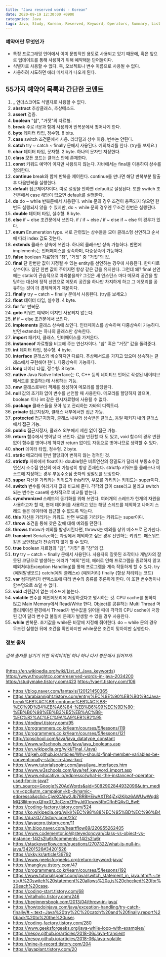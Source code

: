 ```yaml
---
title: "Java reserved words - Korean"
date: 2020-09-19 12:30:00 +0900
categories: Java
tags: Java, Study, Korean, Reserved, Keyword, Operators, Summary, List
---
```

### 예약어란 무엇인가
* 특정 프로그래밍 언어에서 이미 문법적인 용도로 사용되고 있기 때문에, 혹은 앞으로 업데이트를 통해 사용하기 위해 예약해둔 단어들이다.
* 식별자로 사용할 수 없다. 즉, 오브젝트나 변수 이름으로 사용될 수 없다.
* 사용하려 시도하면 에러 메세지가 나오게 된다.

## 55가지 예약어 목록과 간단한 코멘트

1. **_** 언더스코어도 식별자로 사용할 수 없다.
2. **abstract** 추상클래스, 추상메소드.
3. **assert** 검증.
4. **boolean** "참", "거짓"의 자료형.
5. **break** 주로 if문과 함께 사용되어 반복문에서 벗어나게 한다.
6. **byte** 데이터 타입, 정수형. 8 bits.
7. **case** switch 조건문에서 사용. 리터럴과 상수 허용, 변수는 안된다.
8. **catch** try ~ catch ~ finally 문에서 사용된다. 예외처리를 한다. (try를 보세요.)
9. **char** 데이터 타입, 문자형. 2 byte. 하나의 문자만 저장한다.
10. **class** 모든 코드는 클래스 안에 존재한다.
11. **const**  키워드 예약어 이지만 사용되지 않는다. 자바에서는 final을 이용하여 상수를 정의한다.
12. **continue** break와 함께 반복을 제어한다. continue를 만나면 해당 반복부분 탈출 후 다음반복을 실행한다.
13. **default** 접근제어자이다. 따로 설정을 안하면 default로 설정된다. 또한 switch 조건문에서 case 해당이 없으면 default를 실행한다.
14. **do** do ~ while 반복문에서 사용된다. while 문의 경우 조건이 충족되지 않으면 한번도 실행되지 않을 수 있지만, do ~ while 문의 경우엔 무조건 한번은 실행된다.
15. **double** 데이터 타입, 실수형. 8 byte.
16. **else** if ~ else 조건문에서 쓰인다. if / if ~ else / if ~ else if ~ else 의 경우가 있다.
17. **enum** Enumeration type. 서로 관련있는 상수들을 모아 클래스형 선언하고 순서에 따라 index 값도 갖는다.
18. **extends** 클래스 상속에 쓰인다. 하나의 클래스만 상속 가능하다. 반면에 implements는 인터페이스를 상속하며, 다중상속이 가능하다.
19. **false** boolean 자료형의 "참", "거짓" 중 "거짓"의 값.
20. **final** 단 한번만 값이 지정될 수 있는 entity를 선언하는 경우에 사용된다. 한마디로 상수이다. 일단 한번 값이 주어지면 항상 같은 값을 유지한다. 그런데 왜? final 선언에는 static이 관습적으로 따라붙을까? 그것은 새 인스턴스 마다 메모리 공간을 할당하는 대신에 정적 선언으로 메모리 공간을 하나만 차지하게 하고 그 메모리를 공유하는 것이 더 경제적이기 때문이다.
21. **finally** try ~ catch ~ finally 문에서 사용된다. (try를 보세요.)
22. **float** 데이터 타입, 실수형. 4 byte.
23. **for** for 반복문.
24. **goto** 키워드 예약어 이지만 사용되지 않는다.
25. **if** if ~ else 조건문에서 쓰인다.
26. **implements** 클래스 상속에 쓰인다. 인터페이스를 상속하며 다중상속이 가능하다. 반면 extends는 하나의 클래스만 상속한다.
27. **import** 패키지, 클래스, 인터페이스를 가져온다.
28. **instanceof** 자료형을 비교해 주는 연산자이다. "참" 혹은 "거짓" 값을 돌려준다.
29. **int** 데이터 타입, 정수형. 4 byte.
30. **interface** 클래스와 비슷하지만 다르다. 추상메서드를 가지고 있으며 상속하는 클래스에서 구현해야 한다. 다중상속이 가능하다.
31. **long** 데이터 타입, 정수형. 8 byte.
32. **native** Java Native Interface는 C, C++ 등의 네이티브 언어로 작성된 네이티브 메서드를 호출하는데 사용하는 기능.
33. **new** 클래스로부터 객체를 생성하여 메모리를 할당한다.
34. **null** 값의 초기화 없이 변수를 선언할 때 사용한다. 메모리를 할당하지 않으며, boolean 이나 int 같은 원시자료형에 사용될 수 없다.
35. **package** 클래스들을 모아 넣고 관리하는 자바의 디렉토리.
36. **private** 접근지정자, 클래스 내부에서만 접근 가능.
37. **protected** 접근지정자, 클래스 내부와 상속받은 클래스, 동일 패키지 내의 클래스에서 접근 가능.
38. **public** 접근지정자, 클래스 외부에서 제한 없이 접근 가능.
39. **return** 함수에서 벗어날 때 쓰인다. 값을 반환할 때 도 있고, void 함수의 경우 반환 없이 함수를 벗어나게 하지만 return 없이도 자동으로 벗어나므로 생략할 수 있다.
40. **short** 데이터 타입, 정수형. 2 byte.
41. **static** 메모리에 한번 할당되어 변하지 않는 정적인 것.
42. **strictfp** 자바에서 float이나 double형은 비트연산의 정밀도가 달라서 부동소수점 연산시 소수점 연산의 에러 가능성이 항상 존재한다. strictfp 키워드를 클래스나 메소드에 지정하는 경우 부동수소점 숫자의 정밀도를 보장한다.
43. **super** 자신을 가리키는 키워드가 this라면, 부모를 가리키는 키워드는 super이다.
44. **switch** 변수를 여러가지 값과 비교해 준다. 각각의 값이 case라고 불리고 switch되는 변수는 case에 순차적으로 비교를 받는다.
45. **synchronized** 스레드의 동기화를 위해 쓰인다. 여러개의 스레드가 한개의 자원을 사용하고자 할 때, 현재 데이터를 사용하고 있는 해당 스레드를 제외하고 나머지 스레드 들은 데이터에 접근할 수 없도록 막는다.
46. **this** 자신을 가리키는 키워드. 반면 부모를 가리키는 키워드는 super이다.
47. **throw** 조건을 통해 찾은 값에 대해 예외를 던진다.
48. **throws** throw가 예외를 발생시킨다면, throws는 예외를 상위 메소드로 전가한다.
49. **transient** Serialize하는 과정에서 제외하고 싶은 경우 선언하는 키워드. 패스워드 같은 보안정보가 전송되지 않게 할 수 있다.
50. **true** boolean 자료형의 "참", "거짓" 중 "참"의 값.
51. **try** try ~ catch ~ finally 문에서 사용된다. 사용자의 잘못된 조작이나 개발자의 잘못된 코딩으로 발생하는 에러가 "예외"인데, 에러로 인해 프로그램을 종료하지 않고 예외처리(Exception Handling)를 통해 프로그램을 계속 작동하게 할 수 있다. try {예외발생코드} catch(예외 클래스e) {예외처리} finally {항상 처리되는 코드}
52. **var** 컴파일러가 컨텍스트에 따라 변수의 종류를 추론하게 한다. 이 또한 변수명이나 함수명으로 쓰일 수 없다.
53. **void** 리턴값이 없는 메소드에 붙는다.
54. **volatile** 변수를 메인메모리에 저장하겠다고 명시하는 것. CPU cache를 통하지 않고 Main Memory에서 Read/Write 한다. Object를 공유하는 Multi Thread 어플리케이션 환경에서 Thread가 변수값을 읽어올 때에 각각의 CPU cache에 저장된 값이 달라 변수값 불일치 문제가 발생할 수 있을 경우 사용한다.
55. **while** 반복문. 초기값을 while문 바깥에 지정해 줘야한다. do ~ while 문의 경우 무조건 실행한 뒤에 조건을 확인하지만 while문은 조건이 맞아야만 실행한다.

### 정보 출처
###### 검색 출처를 남기기 위한 목적이지만 하나 하나 다시 방문해서 읽어보자.
(https://en.wikipedia.org/wiki/List_of_Java_keywords)
https://www.thoughtco.com/reserved-words-in-java-2034200
https://studymake.tistory.com/423
https://vaert.tistory.com/106
- https://blog.naver.com/fantaxis/120121450365
- https://arabiannight.tistory.com/entry/%EC%9E%90%EB%B0%94Java-break%EB%AC%B8-contunue%EB%AC%B8-%EC%9D%B4%EB%A6%84-%EB%B6%99%EC%9D%80-%EB%B0%98%EB%B3%B5%EB%AC%B8-%EC%82%AC%EC%9A%A9%EB%B2%95
- https://dpdpwl.tistory.com/95
- https://programmers.co.kr/learn/courses/5/lessons/119
- https://programmers.co.kr/learn/courses/5/lessons/121
- http://tcpschool.com/java/java_datatype_constant
- https://www.w3schools.com/java/java_booleans.asp
- https://en.wikipedia.org/wiki/Final_(Java)
- https://djkeh.github.io/articles/Why-should-final-member-variables-be-conventionally-static-in-Java-kor/
- https://www.tutorialspoint.com/java/java_interfaces.htm
- https://www.w3schools.com/java/ref_keyword_import.asp
- https://www.educative.io/edpresso/what-is-the-instanceof-operator-used-for-in-java?utm_source=Google%20AdWords&aid=5082902844932096&utm_medium=cpc&utm_campaign=kb-dynamic-edpresso&gclid=CjwKCAjw2Jb7BRBHEiwAXTR4jZxj2Kjbz6AWUwWqd8MQ3llitmgyxQfpx07_3cCzmZPhyJd01cww5RoCRnEQAvD_BwE
- https://coding-factory.tistory.com/524
- https://ko.wikipedia.org/wiki/%EC%98%88%EC%95%BD%EC%96%B4
- https://duzi077.tistory.com/252
- https://javacpro.tistory.com/11
- https://m.blog.naver.com/heartflow89/220955262405
- https://www.codementor.io/@stevedonovan/class-vs-object-vs-instance-14i2s2lu6r#comments-14i2s2lu6r
- https://stackoverflow.com/questions/2707322/what-is-null-in-java/34201526#34201526
- https://okky.kr/article/39792
- https://www.geeksforgeeks.org/return-keyword-java/
- https://mangkyu.tistory.com/47
- https://programmers.co.kr/learn/courses/5/lessons/192
- https://www.tutorialspoint.com/java/switch_statement_in_java.htm#:~:text=A%20switch%20statement%20allows%20a,is%20checked%20for%20each%20case.
- https://coding-start.tistory.com/68
- https://vitalholic.tistory.com/246
- https://beginnersbook.com/2013/04/throw-in-java/
- https://howtodoinjava.com/java/exception-handling/try-catch-finally/#:~:text=Java%20try%2C%20catch%20and%20finally,report%20back%20to%20the%20user.
- https://coding-factory.tistory.com/280
- https://www.geeksforgeeks.org/java-while-loop-with-examples/
- https://nesoy.github.io/articles/2018-06/Java-transient
- https://nesoy.github.io/articles/2018-06/Java-volatile
- https://mine-it-record.tistory.com/204
- https://javaplant.tistory.com/20